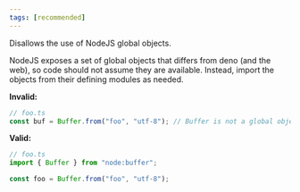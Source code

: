 ```yaml
---
tags: [recommended]
---
```


Disallows the use of NodeJS global objects.

NodeJS exposes a set of global objects that differs from deno (and the web), so
code should not assume they are available. Instead, import the objects from
their defining modules as needed.

**Invalid:**

```typescript
// foo.ts
const buf = Buffer.from("foo", "utf-8"); // Buffer is not a global object in deno
```

**Valid:**

```typescript
// foo.ts
import { Buffer } from "node:buffer";

const foo = Buffer.from("foo", "utf-8");
```

